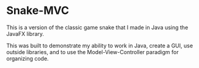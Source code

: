 # Snake-MVC
This is a version of the classic game snake that I made in Java using the JavaFX library. 

This was built to demonstrate my ability to work in Java, create a GUI, use outside libraries, and to use the Model-View-Controller paradigm for organizing code.

